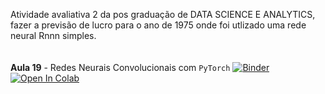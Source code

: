 Atividade avaliativa 2 da pos graduação de DATA SCIENCE E ANALYTICS, fazer a previsão de lucro para o ano de 1975 onde foi utlizado uma rede neural Rnnn simples.<br>
<br><br>
**Aula 19** - Redes Neurais Convolucionais com `PyTorch` [![Binder](https://mybinder.org/badge_logo.svg)](https://mybinder.org/v2/gh/storopoli/ciencia-de-dados/main?filepath=notebooks%2FAula_19_Redes_Neurais_Convolucionais_com_PyTorch.ipynb) [![Open In Colab](https://colab.research.google.com/assets/colab-badge.svg)](https://colab.research.google.com/github/storopoli/ciencia-de-dados/blob/main/notebooks/Aula_19_Redes_Neurais_Convolucionais_com_PyTorch.ipynb)
